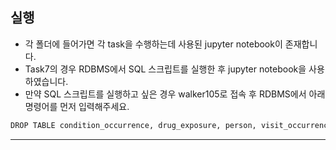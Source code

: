 ## 실행
* 각 폴더에 들어가면 각 task을 수행하는데 사용된 jupyter notebook이 존재합니다.
* Task7의 경우 RDBMS에서 SQL 스크립트를 실행한 후 jupyter notebook을 사용하였습니다.
* 만약 SQL 스크립트를 실행하고 싶은 경우 walker105로 접속 후 RDBMS에서 아래 명령어를 먼저 입력해주세요.
```bash
DROP TABLE condition_occurrence, drug_exposure, person, visit_occurrence;
```
---